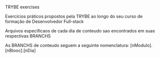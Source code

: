 TRYBE exercises 

Exercícios práticos propostos pela TRYBE ao longo do seu curso de formação de Desenvolvedor Full-stack

Arquivos especificaos de cada dia de conteudo sao encontrados em suas respectivas BRANCHS

As BRANCHS de conteudo seguem a seguinte nomenclatura:
	[nModulo].[nBlooc].[nDia]
